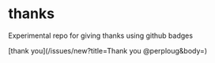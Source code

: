 # thanks
Experimental repo for giving thanks using github badges

[thank you](/issues/new?title=Thank you @perploug&body=)
